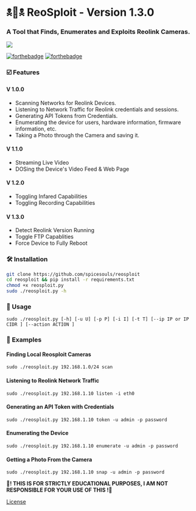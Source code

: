 # 🕱📸🕱 ReoSploit - Version 1.3.0

### A Tool that Finds, Enumerates and Exploits Reolink Cameras.

![](reo_sploit.png)

[![forthebadge](https://forthebadge.com/images/badges/made-with-python.svg)](https://forthebadge.com)
[![forthebadge](https://forthebadge.com/images/badges/built-with-love.svg)](https://forthebadge.com)

### ☑️ Features

#### V 1.0.0

* Scanning Networks for Reolink Devices.
* Listening to Network Traffic for Reolink credentials and sessions.
* Generating API Tokens from Credentials.
* Enumerating the device for users, hardware information, firmware information, etc.
* Taking a Photo through the Camera and saving it.

#### V 1.1.0

* Streaming Live Video
* DOSing the Device's Video Feed & Web Page

#### V 1.2.0

* Toggling Infared Capabilities
* Toggling Recording Capabilities

#### V 1.3.0

* Detect Reolink Version Running
* Toggle FTP Capablities
* Force Device to Fully Reboot

### 🛠 Installation

```sh
git clone https://github.com/spicesouls/reosploit
cd reosploit && pip install -r requirements.txt
chmod +x reosploit.py
sudo ./reosploit.py -h
```

### 📃 Usage

```
sudo ./reosploit.py [-h] [-u U] [-p P] [-i I] [-t T] [--ip IP or IP CIDR ] [--action ACTION ]
```

### 📖 Examples

#### Finding Local Reosploit Cameras
`sudo ./reosploit.py 192.168.1.0/24 scan`
#### Listening to Reolink Network Traffic
`sudo ./reosploit.py 192.168.1.10 listen -i eth0`
#### Generating an API Token with Credentials
`sudo ./reosploit.py 192.168.1.10 token -u admin -p password`
#### Enumerating the Device
`sudo ./reosploit.py 192.168.1.10 enumerate -u admin -p password`
#### Getting a Photo From the Camera
`sudo ./reosploit.py 192.168.1.10 snap -u admin -p password`

**🚧! THIS IS FOR STRICTLY EDUCATIONAL PURPOSES, I AM NOT RESPONSIBLE FOR YOUR USE OF THIS !🚧**

[License](LICENSE)
